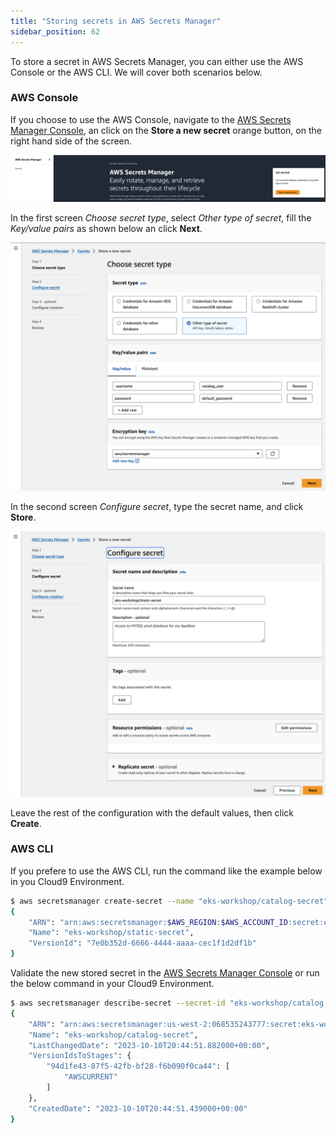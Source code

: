 ```yaml
---
title: "Storing secrets in AWS Secrets Manager"
sidebar_position: 62
---
```


To store a secret in AWS Secrets Manager, you can either use the AWS Console or the AWS CLI. We will cover both scenarios below.

### AWS Console

If you choose to use the AWS Console, navigate to the [AWS Secrets Manager Console](https://console.aws.amazon.com/secretsmanager/landing), an click on the **Store a new secret** orange button, on the right hand side of the screen.

![store-new-secret](./assets/store-new-secret.png)

In the first screen *Choose secret type*, select *Other type of secret*, fill the *Key/value pairs* as shown below an click **Next**.

![choose-type](./assets/choose-type.png)


In the second screen *Configure secret*, type the secret name, and click **Store**.

![configure-secret](./assets/configure-secret.png)


Leave the rest of the configuration with the default values, then click **Create**.

### AWS CLI

If you prefere to use the AWS CLI, run the command like the example below in you Cloud9 Environment.

```bash
$ aws secretsmanager create-secret --name "eks-workshop/catalog-secret" --secret-string '{"username":"catalog_user", "password":"default_password"}' --region $AWS_REGION
{
    "ARN": "arn:aws:secretsmanager:$AWS_REGION:$AWS_ACCOUNT_ID:secret:eks-workshop/catalog-secret-ABCdef",
    "Name": "eks-workshop/static-secret",
    "VersionId": "7e0b352d-6666-4444-aaaa-cec1f1d2df1b"
}
```

Validate the new stored secret in the [AWS Secrets Manager Console](https://console.aws.amazon.com/secretsmanager/listsecrets) or run the below command in your Cloud9 Environment.

```bash
$ aws secretsmanager describe-secret --secret-id "eks-workshop/catalog-secret"
{
    "ARN": "arn:aws:secretsmanager:us-west-2:068535243777:secret:eks-workshop/catalog-secret-WDD8yS",
    "Name": "eks-workshop/catalog-secret",
    "LastChangedDate": "2023-10-10T20:44:51.882000+00:00",
    "VersionIdsToStages": {
        "94d1fe43-87f5-42fb-bf28-f6b090f0ca44": [
            "AWSCURRENT"
        ]
    },
    "CreatedDate": "2023-10-10T20:44:51.439000+00:00"
}
```
